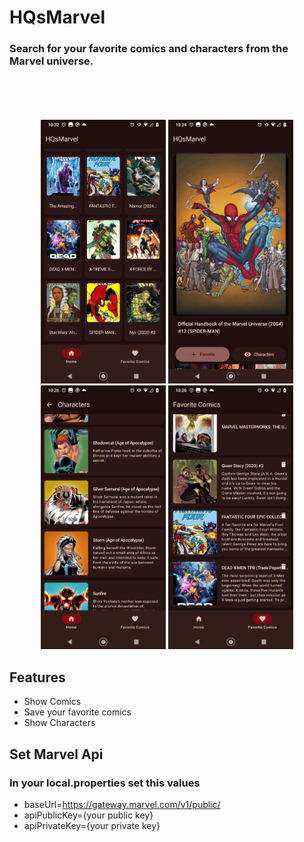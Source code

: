 # HQsMarvel
### <p>Search for your favorite comics and characters from the Marvel universe.</p> <br />
<br />
<p align="center">
  <img alt="Home Screen" src="screenshots/home_00.png" width="200"> <img alt="Comic" src="screenshots/home_card_00.png" width="200"> 
  <img alt="Comic characters" src="screenshots/characters_00.png" width="200"> <img alt="Favorite Comics" src="screenshots/favorites_00.png" width="200">
</p>

## Features
* Show Comics
* Save your favorite comics
* Show Characters

## Set Marvel Api
### In your local.properties set this values
* baseUrl=https://gateway.marvel.com/v1/public/
* apiPublicKey={your public key}
* apiPrivateKey={your private key}